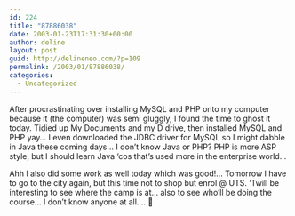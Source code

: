```yaml
---
id: 224
title: "87886038"
date: 2003-01-23T17:31:30+00:00
author: deline
layout: post
guid: http://delineneo.com/?p=109
permalink: /2003/01/87886038/
categories:
  - Uncategorized
---
```

After procrastinating over installing MySQL and PHP onto my computer because it (the computer) was semi gluggly, I found the time to ghost it today. Tidied up My Documents and my D drive, then installed MySQL and PHP yay&#8230; I even downloaded the JDBC driver for MySQL so I might dabble in Java these coming days&#8230; I don&#8217;t know Java or PHP? PHP is more ASP style, but I should learn Java &#8216;cos that&#8217;s used more in the enterprise world&#8230;
  
Ahh I also did some work as well today which was good!&#8230; Tomorrow I have to go to the city again, but this time not to shop but enrol @ UTS. &#8216;Twill be interesting to see where the camp is at&#8230; also to see who&#8217;ll be doing the course&#8230; I don&#8217;t know anyone at all&#8230;. 🙁